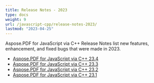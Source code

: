 ```yaml
---
title: Release Notes - 2023
type: docs
weight: 9
url: /javascript-cpp/release-notes-2023/
lastmod: "2023-04-25"
---
```

Aspose.PDF for JavaScript via C++ Release Notes list new features, enhancement, and fixed bugs that were made in 2023.

- [Aspose.PDF for JavaScript via C++ 23.4](/pdf/javascript-cpp/release-notes-2023/aspose_pdf-for-javascript-cpp-23-4-release-notes/)
- [Aspose.PDF for JavaScript via C++ 23.3](/pdf/javascript-cpp/release-notes-2023/aspose_pdf-for-javascript-cpp-23-3-release-notes/)
- [Aspose.PDF for JavaScript via C++ 23.2](/pdf/javascript-cpp/release-notes-2023/aspose_pdf-for-javascript-cpp-23-2-release-notes/)
- [Aspose.PDF for JavaScript via C++ 23.1](/pdf/javascript-cpp/release-notes-2023/aspose_pdf-for-javascript-cpp-23-1-release-notes/)




